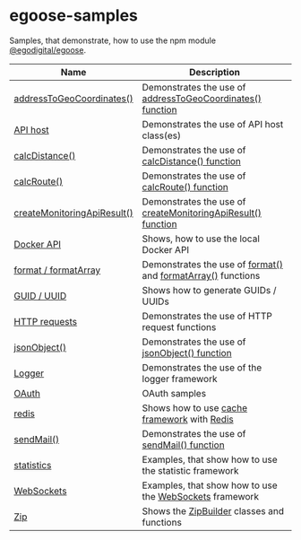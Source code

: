 # egoose-samples

Samples, that demonstrate, how to use the npm module [@egodigital/egoose](https://www.npmjs.com/package/@egodigital/egoose).

Name | Description
---- | -----------
[addressToGeoCoordinates()](https://github.com/egodigital/egoose-samples/tree/master/addresstogeocoordinates) | Demonstrates the use of [addressToGeoCoordinates() function](https://egodigital.github.io/egoose/modules/_geo_index_.html#addresstogeocoordinates)
[API host](https://github.com/egodigital/egoose-samples/tree/master/api-host) | Demonstrates the use of API host class(es)
[calcDistance()](https://github.com/egodigital/egoose-samples/tree/master/calcdistance) | Demonstrates the use of [calcDistance() function](https://egodigital.github.io/egoose/modules/_geo_index_.html#calcdistance)
[calcRoute()](https://github.com/egodigital/egoose-samples/tree/master/calcroute) | Demonstrates the use of [calcRoute() function](https://egodigital.github.io/egoose/modules/_geo_index_.html#calcroute)
[createMonitoringApiResult()](https://github.com/egodigital/egoose-samples/tree/master/createMonitoringApiResult) | Demonstrates the use of [createMonitoringApiResult() function](https://egodigital.github.io/egoose/modules/_apis_index_.html#createmonitoringapiresult)
[Docker API](https://github.com/egodigital/egoose-samples/tree/master/docker-api) | Shows, how to use the local Docker API
[format / formatArray](https://github.com/egodigital/egoose-samples/tree/master/format) | Demonstrates the use of [format()](https://egodigital.github.io/egoose/modules/_strings_index_.html#format) and [formatArray()](https://egodigital.github.io/egoose/modules/_strings_index_.html#formatarray) functions
[GUID / UUID](https://github.com/egodigital/egoose-samples/tree/master/guid-uuid) | Shows how to generate GUIDs / UUIDs
[HTTP requests](https://github.com/egodigital/egoose-samples/tree/master/http-requests) | Demonstrates the use of HTTP request functions
[jsonObject()](https://github.com/egodigital/egoose-samples/tree/master/jsonobject) | Demonstrates the use of [jsonObject() function](https://egodigital.github.io/egoose/modules/_apis_validation_.html#jsonobject)
[Logger](https://github.com/egodigital/egoose-samples/tree/master/logger) | Demonstrates the use of the logger framework
[OAuth](https://github.com/egodigital/egoose-samples/tree/master/oauth) | OAuth samples
[redis](https://github.com/egodigital/egoose-samples/tree/master/redis) | Shows how to use [cache framework](https://egodigital.github.io/egoose/modules/_cache_index_.html) with [Redis](https://egodigital.github.io/egoose/modules/_cache_redis_.html)
[sendMail()](https://github.com/egodigital/egoose-samples/tree/master/sendmail) | Demonstrates the use of [sendMail() function](https://egodigital.github.io/egoose/modules/_mail_index_.html#sendmail)
[statistics](https://github.com/egodigital/egoose-samples/tree/master/statistics) | Examples, that show how to use the statistic framework
[WebSockets](https://github.com/egodigital/egoose-samples/tree/master/websockets) | Examples, that show how to use the [WebSockets](https://egodigital.github.io/egoose/modules/_http_websockets_.html) framework
[Zip](https://github.com/egodigital/egoose-samples/tree/master/zip) | Shows the [ZipBuilder](https://egodigital.github.io/egoose/modules/_zip_builder_.html) classes and functions

